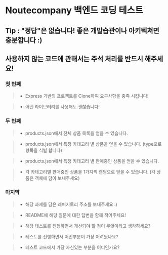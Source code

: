 # **Noutecompany 백엔드 코딩 테스트**



## **Tip : "정답"은 없습니다! 좋은 개발습관이나 아키텍쳐면 충분합니다 :)**


## **사용하지 않는 코드에 관해서는 주석 처리를 반드시 해주세요!**




### **첫 번째**


> * Express 기반의 프로젝트를 Clone하여 요구사항을 충족 시킵니다!


> * 어떤 라이브러리를 사용해도 괜찮습니다!




### **두 번째**

> * products.json에서 전체 상품 목록을 얻을 수 있습니다.


> * products.json에서 특정 카테고리 별 상품을 얻을 수 있습니다. (type으로 항목을 식별 합니다)


> * products.json에서 특정 카테고리 별 판매중인 상품을 얻을 수 있습니다.


> * 각 카테고리별 판매중인 상품을 1가지씩 랜덤으로 얻을 수 있습니다. (각 상품은 객체에 담아 보내주세요)




### **마지막**

> * 해당 과제를 담은 레퍼지토리 주소를 보내주세요 :)


> * README에 해당 질문에 대한 답변을 함께 적어주세요!


> * 해당 테스트를 진행하면서 개선되야 할 점이 무엇이라고 생각하세요?


> * 테스트를 진행하면서 어떤부분이 가장 어려웠나요?


> * 테스트 코드에서 가장 자신있는 부분을 어디인가요?





